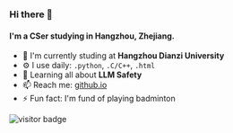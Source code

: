 ### Hi there 👋

#### I'm a CSer studying in Hangzhou, Zhejiang.

- 🏢 I'm currently studing at **Hangzhou Dianzi University**
- ⚙️ I use daily: `.python`, `.C/C++`, `.html`
- 🌱 Learning all about **LLM Safety**
- 📫 Reach me: [github.io](https://wangweiliu.github.io/)
- ⚡️ Fun fact: I'm fund of playing badminton

![visitor badge](https://visitor-badge.glitch.me/badge?page_id=Wangweiliu.Wangweiliu&left_text=My%20Page%20Visitors)
